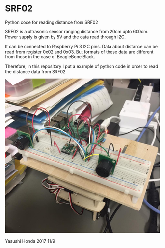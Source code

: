 # SRF02
Python code for reading distance from SRF02

SRF02 is a ultrasonic sensor ranging distance from 20cm upto 600cm.
Power supply is given by 5V and the data read through I2C.

It can be connected to Raspberry Pi 3 I2C pins. 
Data about distance can be read from register 0x02 and 0x03.
But formats of these data are different from those in the case of BeagleBone Black.

Therefore, in this repository I put a example of python code in order to read
the distance data from SRF02

![snapthot](https://github.com/HondaLab/SRF02/blob/master/23244200_540219726313824_5582184282879226965_n.jpg?raw=true)

Yasushi Honda 2017 11/9
